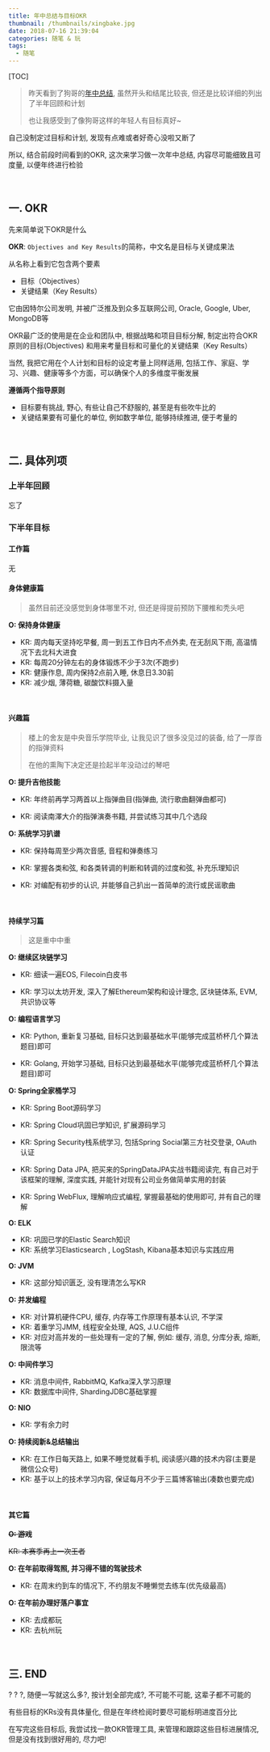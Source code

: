 ```yaml
---
title: 年中总结与目标OKR
thumbnail: /thumbnails/xingbake.jpg
date: 2018-07-16 21:39:04
categories: 随笔 & 玩
tags:
  - 随笔
---
```




[TOC]


> 昨天看到了狗哥的[年中总结](http://www.xunyajie.com/2018/07/15/%E5%B9%B4%E4%B8%AD%E6%80%BB%E7%BB%93/), 虽然开头和结尾比较丧, 但还是比较详细的列出了半年回顾和计划<!-- more -->
>
> 也让我感受到了像狗哥这样的年轻人有目标真好~


自己没制定过目标和计划, 发现有点难或者好奇心没啦又断了

所以, 结合前段时间看到的OKR, 这次来学习做一次年中总结, 内容尽可能细致且可度量, 以便年终进行检验

<br>

## 一. OKR

先来简单说下OKR是什么

**OKR**: `Objectives and Key Results`的简称，中文名是目标与关键成果法

从名称上看到它包含两个要素

- 目标（Objectives）
- 关键结果（Key Results）

它由因特尔公司发明, 并被广泛推及到众多互联网公司, Oracle, Google, Uber, MongoDB等

OKR最广泛的使用是在企业和团队中, 根据战略和项目目标分解, 制定出符合OKR原则的目标(Objectives) 和用来考量目标和可量化的关键结果（Key Results）

当然, 我把它用在个人计划和目标的设定考量上同样适用, 包括工作、家庭、学习、兴趣、健康等多个方面，可以确保个人的多维度平衡发展

**遵循两个指导原则**
- 目标要有挑战, 野心, 有些让自己不舒服的, 甚至是有些吹牛比的
- 关键结果要有可量化的单位, 例如数字单位, 能够持续推进, 便于考量的


<br>

## 二. 具体列项

### 上半年回顾

忘了


### 下半年目标

#### 工作篇

无


#### 身体健康篇

> 虽然目前还没感觉到身体哪里不对, 但还是得提前预防下腰椎和秃头吧


**O: 保持身体健康**

- KR: 周内每天坚持吃早餐, 周一到五工作日内不点外卖, 在无刮风下雨, 高温情况下去北科大进食
- KR: 每周20分钟左右的身体锻炼不少于3次(不跑步)
- KR: 健康作息, 周内保持2点前入睡, 休息日3.30前
- KR: 减少烟, 薄荷糖, 碳酸饮料摄入量


<br>

#### 兴趣篇

> 楼上的舍友是中央音乐学院毕业, 让我见识了很多没见过的装备, 给了一厚沓的指弹资料
>
> 在他的熏陶下决定还是捡起半年没动过的琴吧



 **O: 提升吉他技能**

- KR: 年终前再学习两首以上指弹曲目(指弹曲, 流行歌曲翻弹曲都可)

- KR: 阅读南澤大介的指弹演奏书籍, 并尝试练习其中几个选段




**O: 系统学习扒谱**

- KR: 保持每周至少两次音感, 音程和弹奏练习

- KR: 掌握各类和弦, 和各类转调的判断和转调的过度和弦, 补充乐理知识

- KR: 对编配有初步的认识, 并能够自己扒出一首简单的流行或民谣歌曲



<br>

#### 持续学习篇

> 这是重中中重



**O: 继续区块链学习**

- KR: 细读一遍EOS, Filecoin白皮书

- KR: 学习以太坊开发, 深入了解Ethereum架构和设计理念, 区块链体系, EVM, 共识协议等



**O: 编程语言学习**

- KR: Python, 重新复习基础, 目标只达到最基础水平(能够完成蓝桥杯几个算法题目)即可

- KR: Golang, 开始学习基础, 目标只达到最基础水平(能够完成蓝桥杯几个算法题目)即可



**O: Spring全家桶学习**

- KR: Spring Boot源码学习

- KR: Spring Cloud巩固已学知识, 扩展源码学习

- KR: Spring Security栈系统学习, 包括Spring Social第三方社交登录, OAuth认证

- KR: Spring Data JPA, 把买来的SpringDataJPA实战书籍阅读完, 有自己对于该框架的理解, 深度实践, 并能针对现有公司业务做简单实用的封装

- KR: Spring WebFlux, 理解响应式编程, 掌握最基础的使用即可, 并有自己的理解



**O: ELK**

- KR: 巩固已学的Elastic Search知识
- KR: 系统学习Elasticsearch , LogStash, Kibana基本知识与实践应用



**O: JVM**

- KR: 这部分知识匮乏, 没有理清怎么写KR



**O: 并发编程**

- KR: 对计算机硬件CPU, 缓存, 内存等工作原理有基本认识, 不学深
- KR: 着重学习JMM, 线程安全处理, AQS, J.U.C组件
- KR: 对应对高并发的一些处理有一定的了解, 例如: 缓存, 消息, 分库分表, 熔断, 限流等



**O: 中间件学习**

- KR: 消息中间件, RabbitMQ, Kafka深入学习原理
- KR: 数据库中间件, ShardingJDBC基础掌握



**O: NIO**

- KR: 学有余力时



**O: 持续阅新&总结输出**

- KR: 在工作日每天路上, 如果不睡觉就看手机, 阅读感兴趣的技术内容(主要是微信公众号)
- KR: 基于以上的技术学习内容, 保证每月不少于三篇博客输出(凑数也要完成)


<br>

#### 其它篇

~~**O: 游戏**~~

~~KR: 本赛季再上一次王者~~



**O: 在年前取得驾照, 并习得不错的驾驶技术**
- KR: 在周末约到车的情况下, 不约朋友不睡懒觉去练车(优先级最高)



**O: 在年前办理好落户事宜**

- KR: 去成都玩
- KR: 去杭州玩


<br>

## 三. END

? ? ?, 随便一写就这么多?, 按计划全部完成?, 不可能不可能, 这辈子都不可能的

有些目标的KRs没有具体量化, 但是在年终检阅时要尽可能标明进度百分比

在写完这些目标后, 我尝试找一款OKR管理工具, 来管理和跟踪这些目标进展情况, 但是没有找到很好用的, 尽力吧!